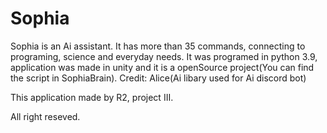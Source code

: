 # Sophia
Sophia is an Ai assistant. It has more than 35 commands, connecting to programing, science and everyday needs.
It was programed in python 3.9, application was made in unity and it is a openSource project(You can find the script in SophiaBrain).
Credit: Alice(Ai libary used for Ai discord bot)

This application made by R2, project III.

All right reseved.
